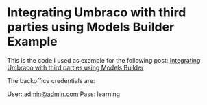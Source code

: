 # Integrating Umbraco with third parties using Models Builder Example

This is the code I used as example for the following post: [Integrating Umbraco with third parties using Models Builder](http://camaya.co/posts/2016/10/08/integrating-umbraco-with-third-parties-using-models-builder/)

The backoffice credentials are:

User: admin@admin.com
Pass: learning
